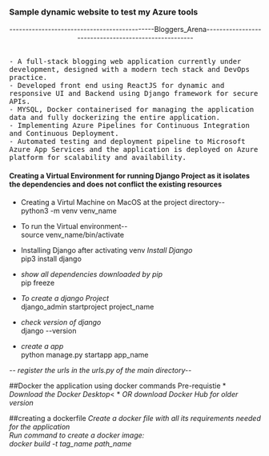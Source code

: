 ### Sample dynamic website to test my Azure tools <br>
<p align="center">---------------------------------------------Bloggers_Arena-----------------------------------------------------</p>
<br>
<samp>- A full-stack blogging web application currently under development, designed with a modern tech stack and DevOps practice.<br>
- Developed front end using ReactJS for dynamic and responsive UI and Backend using Django framework for secure APIs.<br>
- MYSQL, Docker containerised for managing the application data and fully dockerizing the entire application.<br>
- Implementing Azure Pipelines for Continuous Integration and Continuous Deployment.<br>
- Automated testing and deployment pipeline to Microsoft Azure App Services and the application is deployed on Azure platform for scalability and   availability.<br></samp>

#### Creating a Virtual Environment for running Django Project as it isolates the dependencies and does not conflict the existing resources
*  Creating a Virtul Machine on MacOS at the project directory--<br>
python3 -m venv venv_name

* To run the Virtual environment--<br>
source venv_name/bin/activate

*  Installing Django after activating venv
<i>Install Django </i> <br>
pip3 install django

 * <i> show all dependencies downloaded by pip </i><br>
pip freeze

* <i>To create a django Project </i><br>
django_admin startproject project_name

* <i>check version of django</i><br>
django --version

* <i>create a app</i><br>
python manage.py startapp app_name

<i>-- register the urls in the urls.py of the main directory--</i><br>

##Docker the application using docker commands
Pre-requistie 
    * <i>Download the Docker Desktop</i><
    * <i>OR download Docker Hub for older version</i><br>

##creating a dockerfile
<i>Create a docker file with all its requirements needed for the application</i><br>
<i>Run command to create a docker image:<br>
docker build -t tag_name path_name</i>

